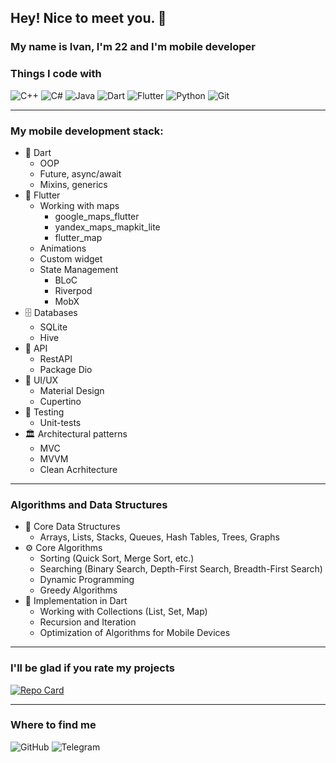 ## Hey! Nice to meet you. 👋

### My name is Ivan, I'm 22 and I'm mobile developer 

### Things I code with

![C++](https://img.shields.io/badge/C++-00599C?style=for-the-badge&logo=c%2B%2B&logoColor=white)
![C#](https://img.shields.io/badge/C%23-239120?style=for-the-badge&logo=c-sharp&logoColor=white)
![Java](https://img.shields.io/badge/Java-007396?style=for-the-badge&logo=java&logoColor=white)
![Dart](https://img.shields.io/badge/Dart-0175C2?style=for-the-badge&logo=dart&logoColor=white)
![Flutter](https://img.shields.io/badge/Flutter-02569B?style=for-the-badge&logo=flutter&logoColor=white)
![Python](https://img.shields.io/badge/Python-3776AB?style=for-the-badge&logo=python&logoColor=white)
![Git](https://img.shields.io/badge/Git-F05032?style=for-the-badge&logo=git&logoColor=white)

***

### My mobile development stack:
* 🎯 Dart
  * OOP
  * Future, async/await
  * Mixins, generics
* 🦋 Flutter
  * Working with maps
    * google_maps_flutter
    * yandex_maps_mapkit_lite
    * flutter_map
  * Animations
  * Custom widget
  * State Management
    * BLoC
    * Riverpod
    * MobX
* 🗄️ Databases
  * SQLite
  * Hive
* 🔗 API
  * RestAPI
  * Package Dio
* 🎨 UI/UX
  * Material Design
  * Cupertino
* 🧪 Testing
  * Unit-tests
* 🏛️ Architectural patterns
  * MVC
  * MVVM
  * Clean Acrhitecture

***

### Algorithms and Data Structures
* 🧩 Core Data Structures
  * Arrays, Lists, Stacks, Queues, Hash Tables, Trees, Graphs
* ⚙️ Core Algorithms
  * Sorting (Quick Sort, Merge Sort, etc.)
  * Searching (Binary Search, Depth-First Search, Breadth-First Search)
  * Dynamic Programming
  * Greedy Algorithms
* 🎯 Implementation in Dart
  * Working with Collections (List, Set, Map)
  * Recursion and Iteration
  * Optimization of Algorithms for Mobile Devices

***
### I'll be glad if you rate my projects

[![Repo Card](https://github-readme-stats.vercel.app/api/pin/?username=Poloskun7&repo=sloykabakery&theme=dark)](https://github.com/Poloskun7/sloykabakery)

***

### Where to find me 

![GitHub](https://img.shields.io/badge/GitHub-181717?style=for-the-badge&logo=github&logoColor=white)
![Telegram](https://img.shields.io/badge/Telegram-26A5E4?style=for-the-badge&logo=telegram&logoColor=white)
